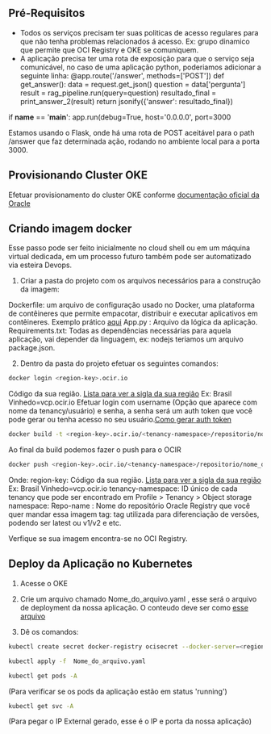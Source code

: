 ## Pré-Requisitos
- Todos os serviços precisam ter suas politicas de acesso regulares para que não tenha problemas relacionados á acesso. Ex: grupo dinamico que permite que OCI Registry e OKE se comuniquem.
- A aplicação precisa ter uma rota de exposição para que o serviço seja comunicável, no caso de uma aplicação python, poderiamos adicionar a seguinte linha:
@app.route('/answer', methods=['POST'])
def get_answer():
    data = request.get_json()
    question = data['pergunta']
    result = rag_pipeline.run(query=question)
    resultado_final = print_answer_2(result)
    return jsonify({'answer': resultado_final})
    
if __name__ == '__main__':
    app.run(debug=True, host='0.0.0.0', port=3000

  Estamos usando o Flask, onde há uma rota de POST aceitável para o path /answer que faz determinada ação, rodando no ambiente local para a porta 3000.

## Provisionando Cluster OKE
Efetuar provisionamento do cluster OKE conforme [documentação oficial da Oracle](https://docs.oracle.com/en-us/iaas/Content/ContEng/Tasks/contengcreatingclusterusingoke_topic-Using_the_Console_to_create_a_Quick_Cluster_with_Default_Settings.htm#create-quick-cluster)

## Criando imagem docker

Esse passo pode ser feito inicialmente no cloud shell ou em um máquina virtual dedicada, em um processo futuro também pode ser automatizado via esteira Devops.

1. Criar a pasta do projeto com os arquivos necessários para a construção da imagem:

Dockerfile: um arquivo de configuração usado no Docker, uma plataforma de contêineres que permite empacotar, distribuir e executar aplicativos em contêineres. Exemplo prático  [aqui](https://github.com/AndressaSiqueira/Laboratorios/blob/main/Aplica%C3%A7%C3%A3oemOKE/Dockerfile.txt)
App.py : Arquivo da lógica da aplicação.
Requirements.txt: Todas as dependências necessárias para aquela aplicação, vai depender da linguagem, ex: nodejs teriamos um arquivo package.json.

2. Dentro da pasta do projeto efetuar os seguintes comandos:
```bash
docker login <region-key>.ocir.io
```
Código da sua região. [Lista para ver a sigla da sua região](https://docs.oracle.com/pt-br/iaas/Content/General/Concepts/regions.htm) Ex: Brasil Vinhedo=vcp.ocir.io
Efetuar login com username (Opção que aparece com nome da tenancy/usuário) e senha, a senha será um auth token que você pode gerar ou tenha acesso no seu usuário.[Como gerar auth token](https://docs.oracle.com/en-us/iaas/Content/Registry/Tasks/registrygettingauthtoken.htm)

```bash
docker build -t <region-key>.ocir.io/<tenancy-namespace>/repositorio/nome_da_imagem .
```
Ao final da build podemos fazer o push para o OCIR

```bash
docker push <region-key>.ocir.io/<tenancy-namespace>/repositorio/nome_da_imagem
```

Onde:
region-key: Código da sua região. [Lista para ver a sigla da sua região](https://docs.oracle.com/pt-br/iaas/Content/General/Concepts/regions.htm) Ex: Brasil Vinhedo=vcp.ocir.io
tenancy-namespace: ID único de cada tenancy que pode ser encontrado em Profile > Tenancy > Object storage namespace:
Repo-name : Nome do repositório Oracle Registry que você quer mandar essa imagem
tag: tag utilizada para diferenciação de versões, podendo ser latest ou v1/v2 e etc.

Verfique se sua imagem encontra-se no OCI Registry.

## Deploy da Aplicação no Kubernetes

1. Acesse o OKE 
2. Crie um arquivo chamado Nome_do_arquivo.yaml , esse será o arquivo de deployment da nossa aplicação. 
O conteudo deve ser como [esse arquivo](https://github.com/AndressaSiqueira/Laboratorios/blob/main/Aplica%C3%A7%C3%A3oemOKE/manifesto_oke.yaml)

3. Dê os comandos:
```bash
kubectl create secret docker-registry ocisecret --docker-server=<region-key>.ocir.io --docker-username='<tenancy-namespace>/<oci-username>' --docker-password='<oci-auth-token>' --docker-email='<email-address>'
```
```bash
kubectl apply -f  Nome_do_arquivo.yaml
```
```bash
kubectl get pods -A 
```
(Para verificar se os pods da aplicação estão em status 'running')
```bash
kubectl get svc -A 
```
(Para pegar o IP External gerado, esse é o IP e porta da nossa aplicação)
